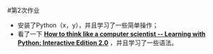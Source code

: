 #第2次作业

 - 安装了Python（x，y），并且学习了一些简单操作；
 - 看了一下
 [**How to think like a computer scientist -- Learning with Python: Interactive Edition 2.0**](http://interactivepython.org/runestone/static/thinkcspy/index.html)
 ，并且学习了一些语法。
